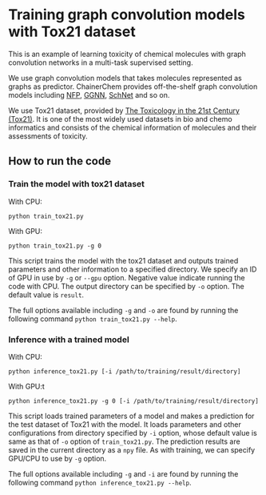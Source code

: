 # Training graph convolution models with Tox21 dataset

This is an example of learning toxicity of chemical molecules with graph convolution networks in a multi-task supervised setting.

We use graph convolution models that takes molecules represented as graphs as predictor.
ChainerChem provides off-the-shelf graph convolution models including [NFP](https://arxiv.org/abs/1509.09292), [GGNN](https://arxiv.org/abs/1511.05493), [SchNet](https://arxiv.org/abs/1706.08566) and so on.

We use Tox21 dataset, provided by [The Toxicology in the 21st Century (Tox21)](https://ncats.nih.gov/tox21).
It is one of the most widely used datasets in bio and chemo informatics
and consists of the chemical information of molecules and their assessments of toxicity.

## How to run the code

### Train the model with tox21 dataset

With CPU:
```angular2html
python train_tox21.py
```

With GPU:
```angular2html
python train_tox21.py -g 0
```

This script trains the model with the tox21 dataset
and outputs trained parameters and other information to a specified directory.
We specify an ID of GPU in use by `-g` or `--gpu` option.
Negative value indicate running the code with CPU.
The output directory can be specified by `-o` option.
The default value is `result`.

The full options available including `-g` and `-o` are found
by running the following command `python train_tox21.py --help`.

### Inference with a trained model

With CPU:
```
python inference_tox21.py [-i /path/to/training/result/directory]
```

With GPU:t
```
python inference_tox21.py -g 0 [-i /path/to/training/result/directory]
```

This script loads trained parameters of a model and
makes a prediction for the test dataset of Tox21 with the model.
It loads parameters and other configurations from directory specified by `-i` option,
whose default value is same as that of `-o` option of `train_tox21.py`.
The prediction results are saved in the current directory as a `npy` file.
As with training, we can specify GPU/CPU to use by `-g` option.

The full options available including `-g` and `-i` are found
by running the following command `python inference_tox21.py --help`.
